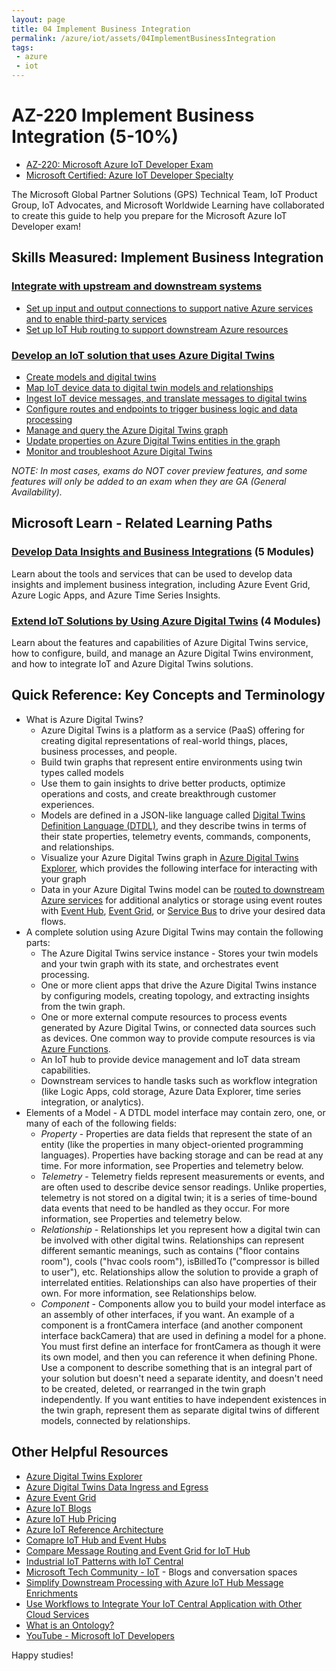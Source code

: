 ```yaml
---
layout: page
title: 04 Implement Business Integration
permalink: /azure/iot/assets/04ImplementBusinessIntegration
tags: 
 - azure
 - iot
---
```


# AZ-220 Implement Business Integration (5-10%)

* [AZ-220: Microsoft Azure IoT Developer Exam](https://docs.microsoft.com/en-us/learn/certifications/exams/az-220)
* [Microsoft Certified: Azure IoT Developer Specialty](https://docs.microsoft.com/en-us/learn/certifications/azure-iot-developer-specialty)

The Microsoft Global Partner Solutions (GPS) Technical Team, IoT Product Group, IoT Advocates, and Microsoft Worldwide Learning have collaborated to create this guide to help you prepare for the Microsoft Azure IoT Developer exam!

## Skills Measured: Implement Business Integration

### [Integrate with upstream and downstream systems](https://docs.microsoft.com/azure/iot-fundamentals/iot-services-and-technologies?wt.mc_id=eventspg_16482_webpage_reactor) 

* [Set up input and output connections to support native Azure services and to enable third-party services](https://docs.microsoft.com/azure/event-grid/publish-iot-hub-events-to-logic-apps?wt.mc_id=eventspg_16482_webpage_reactor)
* [Set up IoT Hub routing to support downstream Azure resources](https://docs.microsoft.com/azure/iot-hub/iot-hub-devguide-endpoints?wt.mc_id=eventspg_16482_webpage_reactor)

### [Develop an IoT solution that uses Azure Digital Twins](https://docs.microsoft.com/azure/digital-twins/?wt.mc_id=eventspg_16482_webpage_reactor)

* [Create models and digital twins](https://docs.microsoft.com/azure/digital-twins/concepts-models?wt.mc_id=eventspg_16482_webpage_reactor)
* [Map IoT device data to digital twin models and relationships](https://docs.microsoft.com/azure/digital-twins/concepts-twins-graph?wt.mc_id=eventspg_16482_webpage_reactor)
* [Ingest IoT device messages, and translate messages to digital twins](https://docs.microsoft.com/azure/digital-twins/how-to-ingest-iot-hub-data?wt.mc_id=eventspg_16482_webpage_reactor)
* [Configure routes and endpoints to trigger business logic and data processing](https://docs.microsoft.com/azure/digital-twins/concepts-route-events?wt.mc_id=eventspg_16482_webpage_reactor)
* [Manage and query the Azure Digital Twins graph](https://docs.microsoft.com/azure/digital-twins/concepts-query-language?wt.mc_id=eventspg_16482_webpage_reactor)
* [Update properties on Azure Digital Twins entities in the graph](https://docs.microsoft.com/azure/digital-twins/how-to-manage-graph?wt.mc_id=eventspg_16482_webpage_reactor)
* [Monitor and troubleshoot Azure Digital Twins](https://docs.microsoft.com/azure/digital-twins/how-to-monitor-diagnostics?wt.mc_id=eventspg_16482_webpage_reactor)

*NOTE: In most cases, exams do NOT cover preview features, and some features will only be added to an exam when they are GA (General Availability).*

## Microsoft Learn - Related Learning Paths

### [Develop Data Insights and Business Integrations](https://docs.microsoft.com/learn/paths/develop-data-insights-business-integrations?wt.mc_id=eventspg_16482_webpage_reactor) (5 Modules)

Learn about the tools and services that can be used to develop data insights and implement business integration, including Azure Event Grid, Azure Logic Apps, and Azure Time Series Insights.

### [Extend IoT Solutions by Using Azure Digital Twins](https://docs.microsoft.com/learn/paths/extend-iot-solutions-by-using-azure-digital-twins?wt.mc_id=eventspg_16482_webpage_reactor) (4 Modules)

Learn about the features and capabilities of Azure Digital Twins service, how to configure, build, and manage an Azure Digital Twins environment, and how to integrate IoT and Azure Digital Twins solutions.

## Quick Reference: Key Concepts and Terminology
* What is Azure Digital Twins?
  * Azure Digital Twins is a platform as a service (PaaS) offering for creating digital representations of real-world things, places, business processes, and people. 
  * Build twin graphs that represent entire environments using twin types called models
  * Use them to gain insights to drive better products, optimize operations and costs, and create breakthrough customer experiences. 
  * Models are defined in a JSON-like language called [Digital Twins Definition Language (DTDL)](https://github.com/Azure/opendigitaltwins-dtdl/blob/master/DTDL/v2/dtdlv2.md), and they describe twins in terms of their state properties, telemetry events, commands, components, and relationships.
  * Visualize your Azure Digital Twins graph in [Azure Digital Twins Explorer](https://docs.microsoft.com/en-us/azure/digital-twins/concepts-azure-digital-twins-explorer), which provides the following interface for interacting with your graph
  * Data in your Azure Digital Twins model can be [routed to downstream Azure services](https://docs.microsoft.com/en-us/azure/digital-twins/overview#output-to-adx-tsi-storage-and-analytics) for additional analytics or storage using event routes with [Event Hub](https://docs.microsoft.com/en-us/azure/event-hubs/event-hubs-about), [Event Grid](https://docs.microsoft.com/en-us/azure/event-grid/overview), or [Service Bus](https://docs.microsoft.com/en-us/azure/service-bus-messaging/service-bus-messaging-overview) to drive your desired data flows.
* A complete solution using Azure Digital Twins may contain the following parts:
  * The Azure Digital Twins service instance - Stores your twin models and your twin graph with its state, and orchestrates event processing.
  * One or more client apps that drive the Azure Digital Twins instance by configuring models, creating topology, and extracting insights from the twin graph.
  * One or more external compute resources to process events generated by Azure Digital Twins, or connected data sources such as devices. One common way to provide compute resources is via [Azure Functions](https://docs.microsoft.com/en-us/azure/azure-functions/functions-overview).
  * An IoT hub to provide device management and IoT data stream capabilities.
  * Downstream services to handle tasks such as workflow integration (like Logic Apps, cold storage, Azure Data Explorer, time series integration, or analytics).
* Elements of a Model - A DTDL model interface may contain zero, one, or many of each of the following fields:
  * *Property* - Properties are data fields that represent the state of an entity (like the properties in many object-oriented programming languages). Properties have backing storage and can be read at any time. For more information, see Properties and telemetry below.
  * *Telemetry* - Telemetry fields represent measurements or events, and are often used to describe device sensor readings. Unlike properties, telemetry is not stored on a digital twin; it is a series of time-bound data events that need to be handled as they occur. For more information, see Properties and telemetry below.
  * *Relationship* - Relationships let you represent how a digital twin can be involved with other digital twins. Relationships can represent different semantic meanings, such as contains ("floor contains room"), cools ("hvac cools room"), isBilledTo ("compressor is billed to user"), etc. Relationships allow the solution to provide a graph of interrelated entities. Relationships can also have properties of their own. For more information, see Relationships below.
  * *Component* - Components allow you to build your model interface as an assembly of other interfaces, if you want. An example of a component is a frontCamera interface (and another component interface backCamera) that are used in defining a model for a phone. You must first define an interface for frontCamera as though it were its own model, and then you can reference it when defining Phone. Use a component to describe something that is an integral part of your solution but doesn't need a separate identity, and doesn't need to be created, deleted, or rearranged in the twin graph independently. If you want entities to have independent existences in the twin graph, represent them as separate digital twins of different models, connected by relationships. 

## Other Helpful Resources

* [Azure Digital Twins Explorer](https://docs.microsoft.com/azure/digital-twins/concepts-azure-digital-twins-explorer?wt.mc_id=eventspg_16482_webpage_reactor)
* [Azure Digital Twins Data Ingress and Egress](https://docs.microsoft.com/azure/digital-twins/concepts-data-ingress-egress?wt.mc_id=eventspg_16482_webpage_reactor)
* [Azure Event Grid](https://docs.microsoft.com/azure/event-grid/overview?wt.mc_id=eventspg_16482_webpage_reactor)
* [Azure IoT Blogs](https://azure.microsoft.com/blog/topics/internet-of-things?wt.mc_id=eventspg_16482_webpage_reactor)
* [Azure IoT Hub Pricing](https://azure.microsoft.com/pricing/details/iot-hub/?wt.mc_id=eventspg_16482_webpage_reactor)
* [Azure IoT Reference Architecture](https://docs.microsoft.com/azure/architecture/reference-architectures/iot?wt.mc_id=eventspg_16482_webpage_reactor)
* [Comapre IoT Hub and Event Hubs](https://docs.microsoft.com/azure/iot-hub/iot-hub-compare-event-hubs?wt.mc_id=eventspg_16482_webpage_reactor)
* [Compare Message Routing and Event Grid for IoT Hub](https://docs.microsoft.com/azure/iot-hub/iot-hub-event-grid-routing-comparison?wt.mc_id=eventspg_16482_webpage_reactor)
* [Industrial IoT Patterns with IoT Central](https://docs.microsoft.com/azure/iot-central/core/concepts-iiot-architecture?wt.mc_id=eventspg_16482_webpage_reactor)
* [Microsoft Tech Community - IoT](https://techcommunity.microsoft.com/t5/internet-of-things-iot/ct-p/IoT?wt.mc_id=eventspg_16482_webpage_reactor) - Blogs and conversation spaces
* [Simplify Downstream Processing with Azure IoT Hub Message Enrichments](https://www.youtube.com/watch?v=nU1v5mqr_ig?wt.mc_id=eventspg_16482_webpage_reactor)
* [Use Workflows to Integrate Your IoT Central Application with Other Cloud Services](https://docs.microsoft.com/en-us/azure/iot-central/core/howto-configure-rules-advanced?wt.mc_id=eventspg_16482_webpage_reactor)
* [What is an Ontology?](https://docs.microsoft.com/azure/digital-twins/concepts-ontologies?wt.mc_id=eventspg_16482_webpage_reactor)
* [YouTube - Microsoft IoT Developers](https://www.youtube.com/channel/UCL7wy-iy_V76xxPnrIzGOZQ?wt.mc_id=eventspg_16482_webpage_reactor)

Happy studies!
